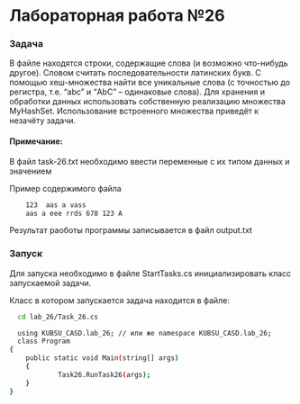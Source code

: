 # Лабораторная работа №26

### Задача
В файле находятся строки, содержащие слова (и возможно что-нибудь другое). Словом
считать последовательности латинских букв. С помощью хеш-множества найти все
уникальные слова (с точностью до регистра, т.е. “abc” и “AbC” – одинаковые слова).
Для хранения и обработки данных использовать собственную реализацию множества
MyHashSet. Использование встроенного множества приведёт к незачёту задачи.

#### Примечание:
В файл task-26.txt необходимо ввести переменные с их типом данных и значением

Пример содержимого файла
```bash
    123  aas a vass
    aas a eee rrds 678 123 A
```
Результат раоботы программы записывается в файл output.txt


### Запуск

Для запуска необходимо в файле StartTasks.cs инициализировать класс запускаемой задачи.


Класс в котором запускается задача находится в файле:

```bash
  cd lab_26/Task_26.cs
```

```bash
  using KUBSU_CASD.lab_26; // или же namespace KUBSU_CASD.lab_26;
  class Program
{
    public static void Main(string[] args)
    {
            Task26.RunTask26(args);
    }
}